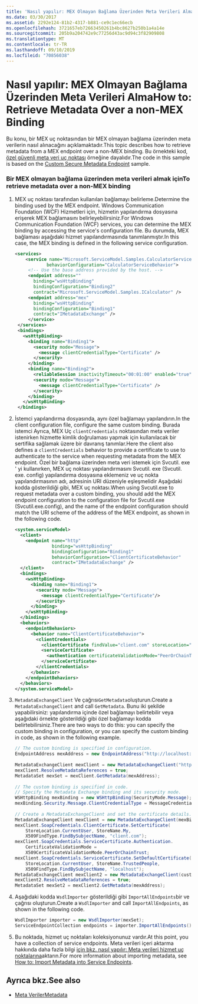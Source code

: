 ```yaml
---
title: 'Nasıl yapılır: MEX Olmayan Bağlama Üzerinden Meta Verileri Alma'
ms.date: 03/30/2017
ms.assetid: 2292e124-81b2-4317-b881-ce9c1ec66ecb
ms.openlocfilehash: 3721657eb72663450261b4bc8627b250b1a4a14e
ms.sourcegitcommit: 205b9a204742e9c77256d43ac9d94c3f82909808
ms.translationtype: MT
ms.contentlocale: tr-TR
ms.lasthandoff: 09/10/2019
ms.locfileid: "70856038"
---
```

# <a name="how-to-retrieve-metadata-over-a-non-mex-binding"></a><span data-ttu-id="14c0d-102">Nasıl yapılır: MEX Olmayan Bağlama Üzerinden Meta Verileri Alma</span><span class="sxs-lookup"><span data-stu-id="14c0d-102">How to: Retrieve Metadata Over a non-MEX Binding</span></span>
<span data-ttu-id="14c0d-103">Bu konu, bir MEX uç noktasından bir MEX olmayan bağlama üzerinden meta verilerin nasıl alınacağını açıklamaktadır.</span><span class="sxs-lookup"><span data-stu-id="14c0d-103">This topic describes how to retrieve metadata from a MEX endpoint over a non-MEX binding.</span></span> <span data-ttu-id="14c0d-104">Bu örnekteki kod, [özel güvenli meta veri uç noktası](../samples/custom-secure-metadata-endpoint.md) örneğine dayalıdır.</span><span class="sxs-lookup"><span data-stu-id="14c0d-104">The code in this sample is based on the [Custom Secure Metadata Endpoint](../samples/custom-secure-metadata-endpoint.md) sample.</span></span>  
  
### <a name="to-retrieve-metadata-over-a-non-mex-binding"></a><span data-ttu-id="14c0d-105">Bir MEX olmayan bağlama üzerinden meta verileri almak için</span><span class="sxs-lookup"><span data-stu-id="14c0d-105">To retrieve metadata over a non-MEX binding</span></span>  
  
1. <span data-ttu-id="14c0d-106">MEX uç noktası tarafından kullanılan bağlamayı belirleme.</span><span class="sxs-lookup"><span data-stu-id="14c0d-106">Determine the binding used by the MEX endpoint.</span></span> <span data-ttu-id="14c0d-107">Windows Communication Foundation (WCF) Hizmetleri için, hizmetin yapılandırma dosyasına erişerek MEX bağlamasını belirleyebilirsiniz.</span><span class="sxs-lookup"><span data-stu-id="14c0d-107">For Windows Communication Foundation (WCF) services, you can determine the MEX binding by accessing the service's configuration file.</span></span> <span data-ttu-id="14c0d-108">Bu durumda, MEX bağlaması aşağıdaki hizmet yapılandırmasında tanımlanmıştır.</span><span class="sxs-lookup"><span data-stu-id="14c0d-108">In this case, the MEX binding is defined in the following service configuration.</span></span>  
  
    ```xml  
    <services>  
        <service name="Microsoft.ServiceModel.Samples.CalculatorService"  
                behaviorConfiguration="CalculatorServiceBehavior">  
         <!-- Use the base address provided by the host. -->  
         <endpoint address=""  
           binding="wsHttpBinding"  
           bindingConfiguration="Binding2"  
           contract="Microsoft.ServiceModel.Samples.ICalculator" />  
         <endpoint address="mex"  
           binding="wsHttpBinding"  
           bindingConfiguration="Binding1"  
           contract="IMetadataExchange" />  
         </service>  
     </services>  
     <bindings>  
       <wsHttpBinding>  
         <binding name="Binding1">  
           <security mode="Message">  
             <message clientCredentialType="Certificate" />  
           </security>  
         </binding>  
         <binding name="Binding2">  
           <reliableSession inactivityTimeout="00:01:00" enabled="true" />  
           <security mode="Message">  
             <message clientCredentialType="Certificate" />  
           </security>  
         </binding>  
       </wsHttpBinding>  
     </bindings>  
    ```  
  
2. <span data-ttu-id="14c0d-109">İstemci yapılandırma dosyasında, aynı özel bağlamayı yapılandırın.</span><span class="sxs-lookup"><span data-stu-id="14c0d-109">In the client configuration file, configure the same custom binding.</span></span> <span data-ttu-id="14c0d-110">Burada istemci Ayrıca, MEX Uç `clientCredentials` noktasından meta veriler istenirken hizmette kimlik doğrulaması yapmak için kullanılacak bir sertifika sağlamak üzere bir davranış tanımlar.</span><span class="sxs-lookup"><span data-stu-id="14c0d-110">Here the client also defines a `clientCredentials` behavior to provide a certificate to use to authenticate to the service when requesting metadata from the MEX endpoint.</span></span> <span data-ttu-id="14c0d-111">Özel bir bağlama üzerinden meta veri istemek için Svcutil. exe ' yi kullanırken, MEX uç noktası yapılandırmasını Svcutil. exe (Svcutil. exe. config) yapılandırma dosyasına eklemeniz ve uç nokta yapılandırmasının adı, adresinin URI düzeniyle eşleşmelidir Aşağıdaki kodda gösterildiği gibi, MEX uç noktası.</span><span class="sxs-lookup"><span data-stu-id="14c0d-111">When using Svcutil.exe to request metadata over a custom binding, you should add the MEX endpoint configuration to the configuration file for Svcutil.exe (Svcutil.exe.config), and the name of the endpoint configuration should match the URI scheme of the address of the MEX endpoint, as shown in the following code.</span></span>  
  
    ```xml  
    <system.serviceModel>  
      <client>  
        <endpoint name="http"  
                  binding="wsHttpBinding"  
                  bindingConfiguration="Binding1"  
                  behaviorConfiguration="ClientCertificateBehavior"  
                  contract="IMetadataExchange" />  
      </client>  
      <bindings>  
        <wsHttpBinding>  
          <binding name="Binding1">  
            <security mode="Message">  
              <message clientCredentialType="Certificate"/>  
            </security>  
          </binding>  
        </wsHttpBinding>  
      </bindings>  
      <behaviors>  
        <endpointBehaviors>  
          <behavior name="ClientCertificateBehavior">  
            <clientCredentials>  
              <clientCertificate findValue="client.com" storeLocation="CurrentUser" storeName="My" x509FindType="FindBySubjectName" />  
              <serviceCertificate>  
                <authentication certificateValidationMode="PeerOrChainTrust" />  
              </serviceCertificate>  
            </clientCredentials>  
          </behavior>  
        </endpointBehaviors>  
      </behaviors>    
    </system.serviceModel>  
    ```  
  
3. <span data-ttu-id="14c0d-112">`MetadataExchangeClient` Ve çağrısı`GetMetadata`oluşturun.</span><span class="sxs-lookup"><span data-stu-id="14c0d-112">Create a `MetadataExchangeClient` and call `GetMetadata`.</span></span> <span data-ttu-id="14c0d-113">Bunu iki şekilde yapabilirsiniz: yapılandırma içinde özel bağlamayı belirtebilir veya aşağıdaki örnekte gösterildiği gibi özel bağlamayı kodda belirtebilirsiniz.</span><span class="sxs-lookup"><span data-stu-id="14c0d-113">There are two ways to do this: you can specify the custom binding in configuration, or you can specify the custom binding in code, as shown in the following example.</span></span>  
  
    ```csharp
    // The custom binding is specified in configuration.  
    EndpointAddress mexAddress = new EndpointAddress("http://localhost:8000/ServiceModelSamples/Service/mex");  
  
    MetadataExchangeClient mexClient = new MetadataExchangeClient("http");  
    mexClient.ResolveMetadataReferences = true;  
    MetadataSet mexSet = mexClient.GetMetadata(mexAddress);  
  
    // The custom binding is specified in code.  
    // Specify the Metadata Exchange binding and its security mode.  
    WSHttpBinding mexBinding = new WSHttpBinding(SecurityMode.Message);  
    mexBinding.Security.Message.ClientCredentialType = MessageCredentialType.Certificate;  
  
    // Create a MetadataExchangeClient and set the certificate details.  
    MetadataExchangeClient mexClient = new MetadataExchangeClient(mexBinding);  
    mexClient.SoapCredentials.ClientCertificate.SetCertificate(  
        StoreLocation.CurrentUser, StoreName.My,  
        X509FindType.FindBySubjectName, "client.com");  
    mexClient.SoapCredentials.ServiceCertificate.Authentication.  
        CertificateValidationMode =  
        X509CertificateValidationMode.PeerOrChainTrust;  
    mexClient.SoapCredentials.ServiceCertificate.SetDefaultCertificate(  
        StoreLocation.CurrentUser, StoreName.TrustedPeople,  
        X509FindType.FindBySubjectName, "localhost");  
    MetadataExchangeClient mexClient2 = new MetadataExchangeClient(customBinding);  
    mexClient2.ResolveMetadataReferences = true;  
    MetadataSet mexSet2 = mexClient2.GetMetadata(mexAddress);  
    ```  
  
4. <span data-ttu-id="14c0d-114">Aşağıdaki kodda `WsdlImporter` gösterildiği gibi `ImportAllEndpoints`bir ve çağrısı oluşturun.</span><span class="sxs-lookup"><span data-stu-id="14c0d-114">Create a `WsdlImporter` and call `ImportAllEndpoints`, as shown in the following code.</span></span>  
  
    ```csharp
    WsdlImporter importer = new WsdlImporter(mexSet);  
    ServiceEndpointCollection endpoints = importer.ImportAllEndpoints();  
    ```  
  
5. <span data-ttu-id="14c0d-115">Bu noktada, hizmet uç noktaları koleksiyonunuz vardır.</span><span class="sxs-lookup"><span data-stu-id="14c0d-115">At this point, you have a collection of service endpoints.</span></span> <span data-ttu-id="14c0d-116">Meta verileri içeri aktarma hakkında daha fazla bilgi [için bkz. nasıl yapılır: Meta verileri hizmet uç noktalarına](../feature-details/how-to-import-metadata-into-service-endpoints.md)aktarın.</span><span class="sxs-lookup"><span data-stu-id="14c0d-116">For more information about importing metadata, see [How to: Import Metadata into Service Endpoints](../feature-details/how-to-import-metadata-into-service-endpoints.md).</span></span>  
  
## <a name="see-also"></a><span data-ttu-id="14c0d-117">Ayrıca bkz.</span><span class="sxs-lookup"><span data-stu-id="14c0d-117">See also</span></span>

- [<span data-ttu-id="14c0d-118">Meta Veriler</span><span class="sxs-lookup"><span data-stu-id="14c0d-118">Metadata</span></span>](../feature-details/metadata.md)
